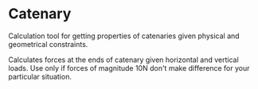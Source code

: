 # Catenary
Calculation tool for getting properties of catenaries given physical and geometrical constraints.

Calculates forces at the ends of catenary given horizontal and vertical loads.
Use only if forces of magnitude 10N don't make difference for your particular situation.
